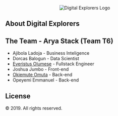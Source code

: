 <p align="center">
    <img alt="Digital Explorers Logo" src="http://localhost/team6/public/img/digital-explorers-logo.png">
</p>

## About Digital Explorers



## The Team - Arya Stack (Team T6)

- Ajibola Ladoja - Business Inteligence
- Dorcas Balogun - Data Scientist
- [Everistus Olumese](https://twitter.com/eolumese) - Fullstack Engineer
- Joshua Jumbo - Front-end
- [Okiemute Omuta](https://twitter.com/kheme) - Back-end
- Opeyemi Emmanuel - Back-end

## License

&copy; 2019. All rights reserved.
